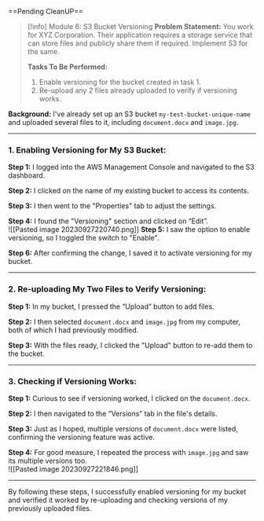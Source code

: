 ==Pending CleanUP==
 
> [!info] Module 6: S3 Bucket Versioning
> **Problem Statement:** 
> You work for XYZ Corporation. Their application requires a storage service that can store files and publicly share them if required. Implement S3 for the same. 
> 
> **Tasks To Be Performed:** 
> 1. Enable versioning for the bucket created in task 1. 
> 2. Re-upload any 2 files already uploaded to verify if versioning works.

**Background:** I've already set up an S3 bucket `my-test-bucket-unique-name` and uploaded several files to it, including `document.docx` and `image.jpg`.

---

### **1. Enabling Versioning for My S3 Bucket:**

**Step 1:** I logged into the AWS Management Console and navigated to the S3 dashboard.

**Step 2:** I clicked on the name of my existing bucket to access its contents.

**Step 3:** I then went to the "Properties" tab to adjust the settings.

**Step 4:** I found the "Versioning" section and clicked on “Edit”.
<br>![[Pasted image 20230927220740.png]]
**Step 5:** I saw the option to enable versioning, so I toggled the switch to "Enable".

**Step 6:** After confirming the change, I saved it to activate versioning for my bucket.

---

### **2. Re-uploading My Two Files to Verify Versioning:**

**Step 1:** In my bucket, I pressed the “Upload” button to add files.

**Step 2:** I then selected `document.docx` and `image.jpg` from my computer, both of which I had previously modified.

**Step 3:** With the files ready, I clicked the "Upload" button to re-add them to the bucket.

---

### **3. Checking if Versioning Works:**

**Step 1:** Curious to see if versioning worked, I clicked on the `document.docx`.

**Step 2:** I then navigated to the “Versions” tab in the file's details.

**Step 3:** Just as I hoped, multiple versions of `document.docx` were listed, confirming the versioning feature was active.

**Step 4:** For good measure, I repeated the process with `image.jpg` and saw its multiple versions too.
<br>![[Pasted image 20230927221846.png]]

---

By following these steps, I successfully enabled versioning for my bucket and verified it worked by re-uploading and checking versions of my previously uploaded files.